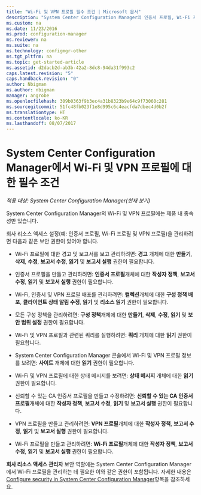 ```yaml
---
title: "Wi-Fi 및 VPN 프로필 필수 조건 | Microsoft 문서"
description: "System Center Configuration Manager의 인증서 프로필, Wi-Fi 프로필 및 VPN 프로필을 관리하는 데 필요한 보안 권한에 대해 알아봅니다."
ms.custom: na
ms.date: 11/23/2016
ms.prod: configuration-manager
ms.reviewer: na
ms.suite: na
ms.technology: configmgr-other
ms.tgt_pltfrm: na
ms.topic: get-started-article
ms.assetid: d2dacb2d-ab3b-42a2-8dc8-94da31f993c2
caps.latest.revision: "5"
caps.handback.revision: "0"
author: Nbigman
ms.author: nbigman
manager: angrobe
ms.openlocfilehash: 309b0363f9b3ec4a31b8323b9e64c9f73060c281
ms.sourcegitcommit: 51fc48fb023f1e8d995c6c4eacfda7dbec4d0b2f
ms.translationtype: HT
ms.contentlocale: ko-KR
ms.lasthandoff: 08/07/2017
---
```

# <a name="prerequisites-for-wi-fi-and-vpn-profiles-in-system-center-configuration-manager"></a>System Center Configuration Manager에서 Wi-Fi 및 VPN 프로필에 대한 필수 조건

*적용 대상: System Center Configuration Manager(현재 분기)*

System Center Configuration Manager의 Wi-Fi 및 VPN 프로필에는 제품 내 종속성만 있습니다.  

 회사 리소스 액세스 설정(예: 인증서 프로필, Wi-Fi 프로필 및 VPN 프로필)을 관리하려면 다음과 같은 보안 권한이 있어야 합니다.  

-   Wi-Fi 프로필에 대한 경고 및 보고서를 보고 관리하려면: **경고** 개체에 대한 **만들기**, **삭제**, **수정**, **보고서 수정**, **읽기** 및 **보고서 실행** 권한이 필요합니다.  

-   인증서 프로필을 만들고 관리하려면: **인증서 프로필**개체에 대한 **작성자 정책**, **보고서 수정**, **읽기** 및 **보고서 실행** 권한이 필요합니다.  

-   Wi-Fi, 인증서 및 VPN 프로필 배포를 관리하려면: **컬렉션**개체에 대한 **구성 정책 배포**, **클라이언트 상태 알림 수정**, **읽기** 및 **리소스 읽기** 권한이 필요합니다.  

-   모든 구성 정책을 관리하려면: **구성 정책**개체에 대한 **만들기**, **삭제**, **수정**, **읽기** 및 **보안 범위 설정** 권한이 필요합니다.  

-   Wi-Fi 및 VPN 프로필과 관련된 쿼리를 실행하려면: **쿼리** 개체에 대한 **읽기** 권한이 필요합니다.  

-   System Center Configuration Manager 콘솔에서 Wi-Fi 및 VPN 프로필 정보를 보려면: **사이트** 개체에 대한 **읽기** 권한이 필요합니다.  

-   Wi-Fi 및 VPN 프로필에 대한 상태 메시지를 보려면: **상태 메시지** 개체에 대한 **읽기** 권한이 필요합니다.  

-   신뢰할 수 있는 CA 인증서 프로필을 만들고 수정하려면: **신뢰할 수 있는 CA 인증서 프로필**개체에 대한 **작성자 정책**, **보고서 수정**, **읽기** 및 **보고서 실행** 권한이 필요합니다.  

-   VPN 프로필을 만들고 관리하려면: **VPN 프로필**개체에 대한 **작성자 정책**, **보고서 수정**, **읽기** 및 **보고서 실행** 권한이 필요합니다.  

-   Wi-Fi 프로필을 만들고 관리하려면: **Wi-Fi 프로필**개체에 대한 **작성자 정책**, **보고서 수정**, **읽기** 및 **보고서 실행** 권한이 필요합니다.  

 **회사 리소스 액세스 관리자** 보안 역할에는 System Center Configuration Manager에서 Wi-Fi 프로필을 관리하는 데 필요한 이와 같은 권한이 포함됩니다. 자세한 내용은 [Configure security in System Center Configuration Manager](../../core/plan-design/security/configure-security.md)항목을 참조하세요.
